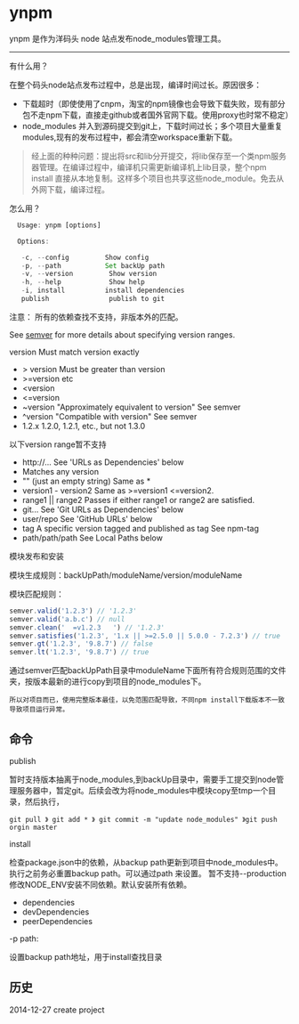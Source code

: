 # ynpm

ynpm 是作为洋码头 node 站点发布node_modules管理工具。
***
有什么用？

在整个码头node站点发布过程中，总是出现，编译时间过长。原因很多：
* 下载超时（即使使用了cnpm，淘宝的npm镜像也会导致下载失败，现有部分包不走npm下载，直接走github或者国外官网下载。使用proxy也时常不稳定）
* node_modules 并入到源码提交到git上，下载时间过长；多个项目大量重复modules,现有的发布过程中，都会清空workspace重新下载。

> 经上面的种种问题：提出将src和lib分开提交，将lib保存至一个类npm服务器管理。在编译过程中，编译机只需更新编译机上lib目录，整个npm install 直接从本地复制。这样多个项目也共享这些node_module。免去从外网下载，编译过程。


怎么用？

```javascript
  Usage: ynpm [options]

  Options:

   -c, --config      	Show config
   -p, --path 			Set backUp path
   -v, --version         Show version
   -h, --help            Show help
   -i, install 			install dependencies
   publish               publish to git

```

注意：
	所有的依赖查找不支持，非版本外的匹配。

See [semver](https://docs.npmjs.com/misc/semver) for more details about specifying version ranges.

version Must match version exactly
* \> version Must be greater than version
* \>=version etc
* \<version
* <=version
* ~version "Approximately equivalent to version" See semver
* ^version "Compatible with version" See semver
* 1.2.x 1.2.0, 1.2.1, etc., but not 1.3.0

以下version range暂不支持
* http://... See 'URLs as Dependencies' below
* Matches any version
* "" (just an empty string) Same as *
* version1 - version2 Same as >=version1 <=version2.
* range1 || range2 Passes if either range1 or range2 are satisfied.
* git... See 'Git URLs as Dependencies' below
* user/repo See 'GitHub URLs' below
* tag A specific version tagged and published as tag See npm-tag
* path/path/path See Local Paths below


模块发布和安装

模块生成规则：backUpPath/moduleName/version/moduleName

模块匹配规则：
 ```javascript
semver.valid('1.2.3') // '1.2.3'
semver.valid('a.b.c') // null
semver.clean('  =v1.2.3   ') // '1.2.3'
semver.satisfies('1.2.3', '1.x || >=2.5.0 || 5.0.0 - 7.2.3') // true
semver.gt('1.2.3', '9.8.7') // false
semver.lt('1.2.3', '9.8.7') // true
 ```
 通过semver匹配backUpPath目录中moduleName下面所有符合规则范围的文件夹，按版本最新的进行copy到项目的node_modules下。
 
 	所以对项目而已，使用完整版本最佳，以免范围匹配导致，不同npm install下载版本不一致导致项目运行异常。
    
## 命令

publish

暂时支持版本抽离于node_modules,到backUp目录中，需要手工提交到node管理服务器中，暂定git。后续会改为将node_modules中模块copy至tmp一个目录，然后执行，
    
    git pull 》 git add * 》 git commit -m "update node_modules" 》git push orgin master
    
install
	
检查package.json中的依赖，从backup path更新到项目中node_modules中。执行之前务必重置backup path。可以通过path 来设置。
暂不支持--production 修改NODE_ENV安装不同依赖。默认安装所有依赖。
* dependencies
* devDependencies
* peerDependencies
    
-p path:

设置backup path地址，用于install查找目录

## 历史
2014-12-27 create project